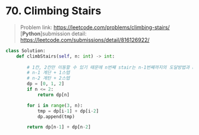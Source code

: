 # 70. Climbing Stairs

> Problem link: https://leetcode.com/problems/climbing-stairs/  
> [**Python**]submission detail: https://leetcode.com/submissions/detail/816126922/  

```py
class Solution:
    def climbStairs(self, n: int) -> int:
        
        # 1칸, 2칸만 이동할 수 있기 때문에 n번째 stair는 n-1번째까지의 도달방법과 n-2까지의 도달방법의 합과 같다
        # n-1 계단 + 1스텝
        # n-2 계탄 + 2스텝         
        dp = [0, 1, 2]
        if n <= 2:
            return dp[n]

        for i in range(3, n):
            tmp = dp[i-1] + dp[i-2]
            dp.append(tmp)

        return dp[n-1] + dp[n-2]
```